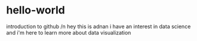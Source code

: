 # hello-world
introduction to github
/n hey this is adnan
i have an interest in data science and i'm here to learn more about data visualization
